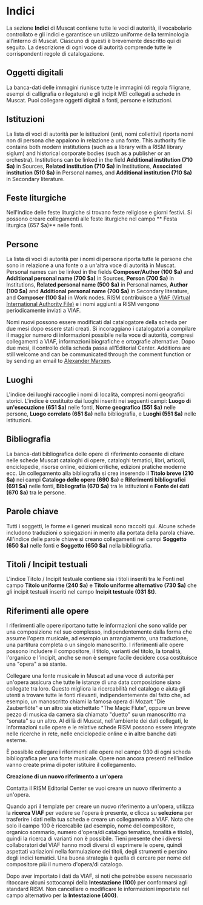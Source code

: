 # Indici

La sezione **Indici** di Muscat contiene tutte le voci di autorità, il vocabolario controllato e gli indici e garantisce un utilizzo uniforme della terminologia all’interno di Muscat. Ciascuno di questi è brevemente descritto qui di seguito. La descrizione di ogni voce di autorità comprende tutte le corrispondenti regole di catalogazione.

## Oggetti digitali

La banca-dati delle immagini riunisce tutte le immagini (di regola filigrane, esempi di calligrafia o rilegature) e gli incipit MEI collegati a schede in Muscat. Puoi collegare oggetti digitali a fonti, persone e istituzioni.

## Istituzioni

La lista di voci di autorità per le istituzioni (enti, nomi collettivi) riporta nomi non di persona che appaiono in relazione a una fonte. This authority file contains both modern institutions (such as a library with a RISM library siglum) and historical corporate bodies (such as a publisher or an orchestra). Institutions can be linked in the field **Additional institution (710 $a)** in Sources, **Related institution (710 $a)** in Institutions, **Associated institution (510 $a)** in Personal names, and **Additional institution (710 $a)** in Secondary literature.

## Feste liturgiche

Nell'indice delle feste liturgiche si trovano feste religiose e giorni festivi. Si possono creare collegamenti alle feste liturgiche nel campo ** Festa liturgica (657 $a)** nelle fonti.

## Persone

La lista di voci di autorità per i nomi di persona riporta tutte le persone che sono in relazione a una fonte o a un'altra voce di autorità in Muscat. Personal names can be linked in the fields **Composer/Author (100 $a)** and **Additional personal name (700 $a)** in Sources, **Person (700 $a)** in Institutions, **Related personal name (500 $a)** in Personal names, **Author (100 $a)** and **Additional personal name (700 $a)** in Secondary literature, and **Composer (100 $a)** in Work nodes. RISM contribuisce a [VIAF (Virtual International Authority File)](https://www.viaf.org/) e i nomi aggiunti a RISM vengono periodicamente inviati a VIAF.

Nomi nuovi possono essere modificati dal catalogatore della scheda per due mesi dopo essere stati creati. Si incoraggiano i catalogatori a compilare il maggior numero di informazioni possibile nella voce di autorità, compresi collegamenti a VIAF, informazioni biografiche e ortografie alternative. Dopo due mesi, il controllo della scheda passa all’Editorial Center. Additions are still welcome and can be communicated through the comment function or by sending an email to [Alexander Marxen](mailto:alexander.marxen@rism.info).

## Luoghi

L'indice dei luoghi raccoglie i nomi di località, compresi nomi geografici storici. L'indice è costituito dai luoghi inseriti nei seguenti campi: **Luogo di un'esecuzione (651 $a)** nelle fonti, **Nome geografico (551 $a)** nelle persone, **Luogo correlato (651 $a)** nella bibliografia, e **Luoghi (551 $a)** nelle istituzioni.

## Bibliografia

La banca-dati bibliografica delle opere di riferimento consente di citare nelle schede Muscat cataloghi di opere, cataloghi tematici, libri, articoli, enciclopedie, risorse online, edizioni critiche, edizioni pratiche moderne ecc. Un collegamento alla bibliografia si crea inserendo il **Titolo breve (210 $a)** nei campi **Catalogo delle opere (690 $a)** e **Riferimenti bibliografici (691 $a)** nelle fonti, **Bibliografia (670 $a)** tra le istituzioni e **Fonte dei dati (670 $a)** tra le persone.

## Parole chiave

Tutti i soggetti, le forme e i generi musicali sono raccolti qui. Alcune schede includono traduzioni o spiegazioni in merito alla portata della parola chiave. All'indice delle parole chiave si creano collegamenti nei campi **Soggetto (650 $a)** nelle fonti e **Soggetto (650 $a)** nella bibliografia.

## Titoli / Incipit testuali

L'indice Titolo / Incipit testuale contiene sia i titoli inseriti tra le Fonti nel campo **Titolo uniforme (240 $a)** e **Titolo uniforme alternativo (730 $a)** che gli incipit testuali inseriti nel campo **Incipit testuale (031 $t)**.

## Riferimenti alle opere

I riferimenti alle opere riportano tutte le informazioni che sono valide per una composizione nel suo complesso, indipendentemente dalla forma che assume l'opera musicale, ad esempio un arrangiamento, una traduzione, una partitura completa o un singolo manoscritto. I riferimenti alle opere possono includere il compositore, il titolo, varianti del titolo, la tonalità, l'organico e l'incipit, anche se non è sempre facile decidere cosa costituisce una "opera" a sé stante.

Collegare una fonte musicale in Muscat ad una voce di autorità per un'opera assicura che tutte le istanze di una data composizione siano collegate tra loro. Questo migliora la ricercabilità nel catalogo e aiuta gli utenti a trovare tutte le fonti rilevanti, indipendentemente dal fatto che, ad esempio, un manoscritto chiami la famosa opera di Mozart "Die Zauberflöte" e un altro sia etichettato "The Magic Flute", oppure un breve pezzo di musica da camera sia chiamato "duetto" su un manoscritto ma "sonata" su un altro. Al di là di Muscat, nell'ambiente dei dati collegati, le informazioni sulle opere e le relative schede RISM possono essere integrate nelle ricerche in rete, nelle enciclopedie online e in altre banche dati esterne.

È possibile collegare i riferimenti alle opere nel campo 930 di ogni scheda bibliografica per una fonte musicale. Opere non ancora presenti nell'indice vanno create prima di poter istituire il collegamento.

**Creazione di un nuovo riferimento a un'opera**

Contatta il RISM Editorial Center se vuoi creare un nuovo riferimento a un'opera.

Quando apri il template per creare un nuovo riferimento a un'opera, utilizza la **ricerca VIAF** per vedere se l'opera è presente, e clicca su **seleziona** per trasferire i dati nella tua scheda e creare un collegamento a VIAF. Nota che solo il campo 100 è ricercabile (ad esempio, nome del compositore, organico sommario, numero d'opera/di catalogo tematico, tonalità e titolo), quindi la ricerca di varianti non è possibile. Tieni presente che i diversi collaboratori del VIAF hanno modi diversi di esprimere le opere, quindi aspettati variazioni nella formulazione dei titoli, degli strumenti e persino degli indici tematici. Una buona strategia è quella di cercare per nome del compositore più il numero d'opera/di catalogo.

Dopo aver importato i dati da VIAF, si noti che potrebbe essere necessario ritoccare alcuni sottocampi della **Intestazione (100)** per conformarsi agli standard RISM. Non cancellare o modificare le informazioni importate nel campo alternativo per la **Intestazione (400)**.
